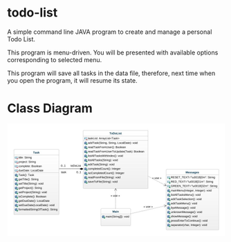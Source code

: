 # todo-list
A simple command line JAVA program to create and manage a personal Todo List. 

This program is menu-driven. You will be presented with available options corresponding to selected menu.

This program will save all tasks in the data file, therefore, next time when you open the program, it will resume its state.

# Class Diagram
![Class Diagram](ToDoList-class-diagram.jpeg)
